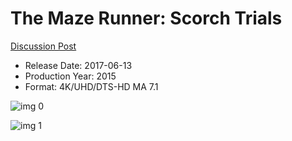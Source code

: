 # The Maze Runner: Scorch Trials

[Discussion Post](https://www.avsforum.com/threads/bass-eq-for-filtered-movies.2995212/post-56775408)

* Release Date: 2017-06-13
* Production Year: 2015
* Format: 4K/UHD/DTS-HD MA 7.1

![img 0](https://i.imgur.com/CDUzmFs.jpg)

![img 1](https://i.imgur.com/WPixVq7.png)

